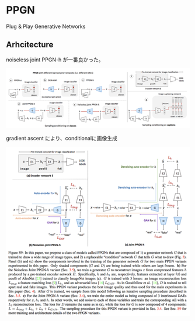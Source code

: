# PPGN

Plug & Play Generative Networks

## Arhcitecture

noiseless joint PPGN-h が一番良かった。

![](fig/ppgn-1.png)

gradient ascent により、conditionalに画像生成

![](fig/ppgn-2.png)
